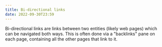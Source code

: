 ```yaml
---
title: Bi-directional links
date: 2022-09-30T23:59
---
```


Bi-directional links are links between two entities (likely web pages) which can be navigated both ways. This is often done via a "backlinks" pane on each page, containing all the other pages that link to it. 